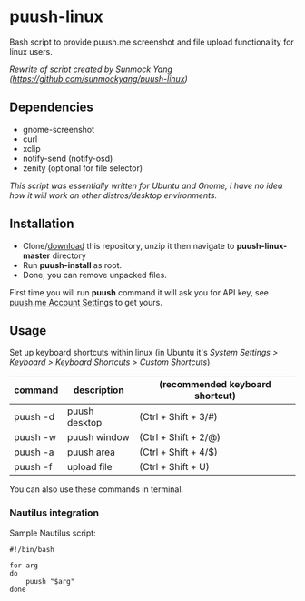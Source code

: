puush-linux
===========
Bash script to provide puush.me screenshot and file upload functionality for linux users.

_Rewrite of script created by Sunmock Yang (https://github.com/sunmockyang/puush-linux)_

## Dependencies
 - gnome-screenshot
 - curl
 - xclip
 - notify-send (notify-osd)
 - zenity (optional for file selector)

_This script was essentially written for Ubuntu and Gnome, I have no idea how it will work on other distros/desktop environments._

## Installation
- Clone/[download](https://github.com/jacklul/puush-linux/archive/master.zip) this repository, unzip it then navigate to **puush-linux-master** directory
- Run **puush-install** as root.
- Done, you can remove unpacked files.

First time you will run **puush** command it will ask you for API key, see [puush.me Account Settings](http://puush.me/account/settings) to get yours.

## Usage
Set up keyboard shortcuts within linux (in Ubuntu it's *System Settings > Keyboard > Keyboard Shortcuts > Custom Shortcuts*)

| command  | description | (recommended keyboard shortcut) |
| ------------- | ------------- | ------------- |
| puush -d  | puush desktop  | (Ctrl + Shift + 3/#)  |
| puush -w  | puush window  | (Ctrl + Shift + 2/@)  |
| puush -a  | puush area  | (Ctrl + Shift + 4/$)  |
| puush -f  | upload file  | (Ctrl + Shift + U)  |

You can also use these commands in terminal.

### Nautilus integration
Sample Nautilus script:
```
#!/bin/bash

for arg 
do
	puush "$arg"
done
```
